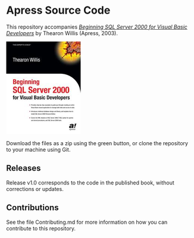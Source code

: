 # Apress Source Code

This repository accompanies [*Beginning SQL Server 2000 for Visual Basic Developers*](http://www.apress.com/9781590592731) by Thearon Willis (Apress, 2003).

![Cover image](9781590592731.jpg)

Download the files as a zip using the green button, or clone the repository to your machine using Git.

## Releases

Release v1.0 corresponds to the code in the published book, without corrections or updates.

## Contributions

See the file Contributing.md for more information on how you can contribute to this repository.
